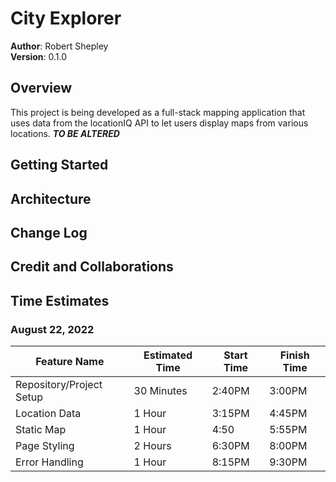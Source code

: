 # City Explorer

**Author**: Robert Shepley  
**Version**: 0.1.0  

## Overview

This project is being developed as a full-stack mapping application that uses data from the locationIQ API to let users display maps from various locations. ***TO BE ALTERED***

## Getting Started

## Architecture
<!-- Provide a detailed description of the application design. What technologies (languages, libraries, etc) you're using, and any other relevant design information. -->

## Change Log
<!-- Use this area to document the iterative changes made to your application as each feature is successfully implemented. Use time stamps. Here's an example:

01-01-2001 4:59pm - Application now has a fully-functional express server, with a GET route for the location resource. -->

## Credit and Collaborations
<!-- Give credit (and a link) to other people or resources that helped you build this application. -->

## Time Estimates

### August 22, 2022

| Feature Name | Estimated Time | Start Time | Finish Time |
| ------------ | -------------- | ---------- | ----------- |
| Repository/Project Setup | 30 Minutes | 2:40PM | 3:00PM |
| Location Data | 1 Hour | 3:15PM | 4:45PM |
| Static Map | 1 Hour | 4:50 | 5:55PM |
| Page Styling | 2 Hours | 6:30PM | 8:00PM |
| Error Handling | 1 Hour | 8:15PM | 9:30PM |

